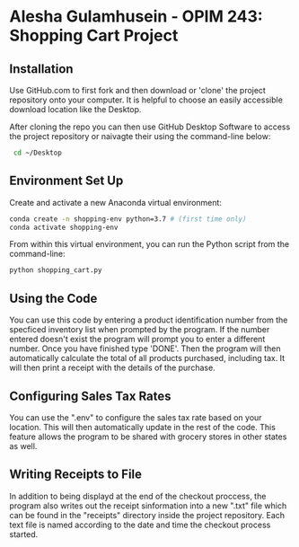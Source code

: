 # Alesha Gulamhusein - OPIM 243: Shopping Cart Project 

## Installation
Use GitHub.com to first fork and then download or 'clone' the project repository onto your computer.  It is helpful to choose an easily accessible download location like the Desktop.  

After cloning the repo you can then use GitHub Desktop Software to access  the project repository or naivagte their using the command-line below:

```sh
 cd ~/Desktop
```

## Environment Set Up

Create and activate a new Anaconda virtual environment:

```sh
conda create -n shopping-env python=3.7 # (first time only)
conda activate shopping-env
```

From within this virtual environment, you can run the Python script from the command-line:

```sh
python shopping_cart.py
```

## Using the Code
You can use this code by entering a product identification number from the specficed inventory list when prompted by the program. If the number entered doesn't exist the program will prompt you to enter a different number. Once you have finished type 'DONE'. Then the program will then automatically calculate the total of all products purchased, including tax. It will then print a receipt with the details of the purchase. 

## Configuring Sales Tax Rates
You can use the ".env" to configure the sales tax rate based on your location. This will then automatically update in the rest of the code.  This feature allows the program to be shared with grocery stores in other states as well. 

## Writing Receipts to File 
In addition to being displayd at the end of the checkout proccess, the program also writes out the receipt sinformation into a new ".txt" file which can be found in the "receipts" directory inside the project repository. Each text file is  named according to the date and time the checkout process started. 